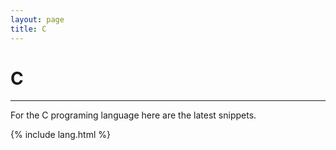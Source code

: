 ```yaml
---
layout: page
title: C
---
```


# C

---

For the C programing language here are the latest snippets.

{% include lang.html %}
